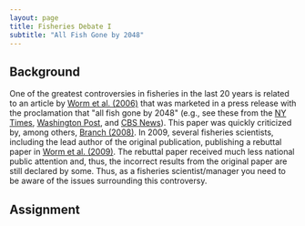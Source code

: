 ```yaml
---
layout: page
title: Fisheries Debate I
subtitle: "All Fish Gone by 2048"
---
```


## Background

One of the greatest controversies in fisheries in the last 20 years is related to an article by [Worm et al. (2006)](Worm-et-al-2006.pdf) that was marketed in a press release with the proclamation that "all fish gone by 2048" (e.g., see these from the [NY Times](http://www.nytimes.com/2006/11/03/science/03fish.html?_r=0), [Washington Post](http://www.washingtonpost.com/wp-dyn/content/article/2006/11/02/AR2006110200913.html), and [CBS News](http://www.cbsnews.com/news/salt-water-fish-extinction-seen-by-2048/)).  This paper was quickly criticized by, among others, [Branch (2008)](Branch-2008.pdf).  In 2009, several fisheries scientists, including the lead author of the original publication, publishing a rebuttal paper in [Worm et al. (2009)](Worm-et-al-2009.pdf).  The rebuttal paper received much less national public attention and, thus, the incorrect results from the original paper are still declared by some.  Thus, as a fisheries scientist/manager you need to be aware of the issues surrounding this controversy.

## Assignment

